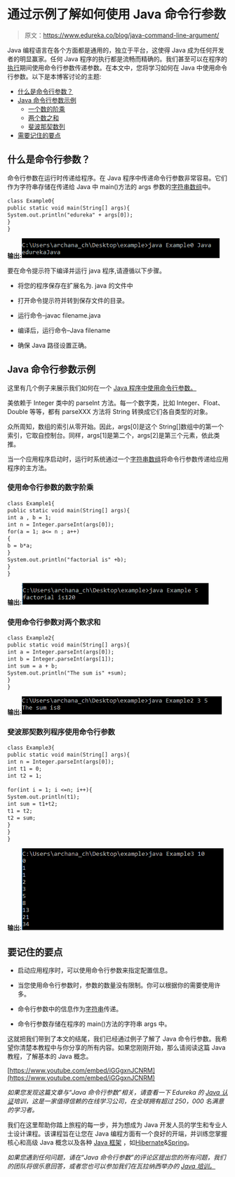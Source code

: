 # 通过示例了解如何使用 Java 命令行参数

> 原文：<https://www.edureka.co/blog/java-command-line-argument/>

Java 编程语言在各个方面都是通用的，独立于平台，这使得 Java 成为任何开发者的明显赢家。任何 Java 程序的执行都是流畅而精确的。我们甚至可以在程序的[执行](https://www.edureka.co/blog/how-to-compile-run-java-program/)期间使用命令行参数传递参数。在本文中，您将学习如何在 Java 中使用命令行参数。以下是本博客讨论的主题:

*   [什么是命令行参数？](#commandline)
*   [Java 命令行参数示例](#example)
    *   [一个数的阶乘](#fact)
    *   [两个数之和](#sum)
    *   [斐波那契数列](#fibonacci)
*   [需要记住的要点](#important)

## **什么是命令行参数？**

命令行参数在运行时传递给程序。在 Java 程序中传递命令行参数非常容易。它们作为字符串存储在传递给 Java 中 main()方法的 args 参数的[字符串数组](https://www.edureka.co/blog/string-array-in-java/)中。

```
class Example0{
public static void main(String[] args){
System.out.println("edureka" + args[0]);
}
}

```

**输出:![output - java command line arguments - edureka](img/0297c030cedf9c2aadc4a1ef8f2cb154.png)**

要在命令提示符下编译并运行 java 程序,请遵循以下步骤。

*   将您的程序保存在扩展名为. java 的文件中

*   打开命令提示符并转到保存文件的目录。

*   运行命令–javac filename.java

*   编译后，运行命令–Java filename

*   确保 Java 路径设置正确。

## **Java 命令行参数示例**

这里有几个例子来展示我们如何在一个 [Java 程序中使用命令行参数。](https://www.edureka.co/blog/java-programs/)

美依赖于 Integer 类中的 parseInt 方法。每一个数字类，比如 Integer、Float、Double 等等，都有 parseXXX 方法将 String 转换成它们各自类型的对象。

众所周知，数组的索引从零开始。因此，args[0]是这个 String[]数组中的第一个索引，它取自控制台。同样，args[1]是第二个，args[2]是第三个元素，依此类推。

当一个应用程序启动时，运行时系统通过一个[字符串数组](https://www.edureka.co/blog/string-array-in-java/)将命令行参数传递给应用程序的主方法。

### **使用命令行参数的数字阶乘**

```
class Example1{
public static void main(String[] args){
int a , b = 1;
int n = Integer.parseInt(args[0]);
for(a = 1; a<= n ; a++)
{ 
b = b*a;
}
System.out.println("factorial is" +b);
}
}

```

**输出:![factorial - java command line arguments - edureka](img/83068f7650889cc1bfad7983afbd9dbd.png)**

### **使用命令行参数对两个数求和**

```
class Example2{
public static void main(String[] args){
int a = Integer.parseInt(args[0]);
int b = Integer.parseInt(args[1]);
int sum = a + b;
System.out.println("The sum is" +sum);
}
}

```

**输出:![sum - java command line arguments - edureka](img/06a5ca90c485791b851b345b60bc2bda.png)**

### **斐波那契数列程序使用命令行参数**

```
class Example3{
public static void main(String[] args){
int n = Integer.parseInt(args[0]);
int t1 = 0;
int t2 = 1;

for(int i = 1; i <=n; i++){
System.out.println(t1);
int sum = t1+t2;
t1 = t2;
t2 = sum;
}
}
}

```

**输出:![fibonacciseries - java command line arguments - edureka](img/0d4d12648e4a2a200016365ccc265dfe.png)**

## **要记住的要点**

*   启动应用程序时，可以使用命令行参数来指定配置信息。

*   当您使用命令行参数时，参数的数量没有限制。你可以根据你的需要使用许多。

*   命令行参数中的信息作为[字符串](https://www.edureka.co/blog/java-string/)传递。

*   命令行参数存储在程序的 main()方法的字符串 args 中。

这就把我们带到了本文的结尾，我们已经通过例子了解了 Java 命令行参数。我希望你清楚本教程中与你分享的所有内容。如果您刚刚开始，那么请阅读这篇 Java 教程，了解基本的 Java 概念。

[https://www.youtube.com/embed/iGGgxnJCNRM](https://www.youtube.com/embed/iGGgxnJCNRM)

*如果您发现这篇文章与“Java 命令行参数”相关，请查看一下  Edureka 的 [Java 认证](https://www.edureka.co/java-j2ee-training-course)培训，这是一家值得信赖的在线学习公司，在全球拥有超过 250，000 名满意的学习者。*

我们在这里帮助你踏上旅程的每一步，并为想成为 Java 开发人员的学生和专业人士设计课程。该课程旨在让您在 Java 编程方面有一个良好的开端，并训练您掌握核心和高级 Java 概念以及各种  [Java 框架](https://www.edureka.co/blog/java-frameworks/) ，如[Hibernate](https://www.edureka.co/blog/what-is-hibernate-in-java/)&[Spring](https://www.edureka.co/blog/spring-tutorial/)。

*如果您遇到任何问题，请在“Java 命令行参数”的评论区提出您的所有问题，我们的团队将很乐意回答，或者您也可以参加我们在瓦拉纳西举办的 [Java 培训。](https://www.edureka.co/java-j2ee-training-course-varanasi)*